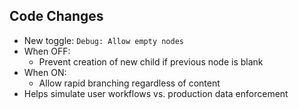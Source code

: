 ## Code Changes

- New toggle: `Debug: Allow empty nodes`
- When OFF:
  - Prevent creation of new child if previous node is blank
- When ON:
  - Allow rapid branching regardless of content
- Helps simulate user workflows vs. production data enforcement
